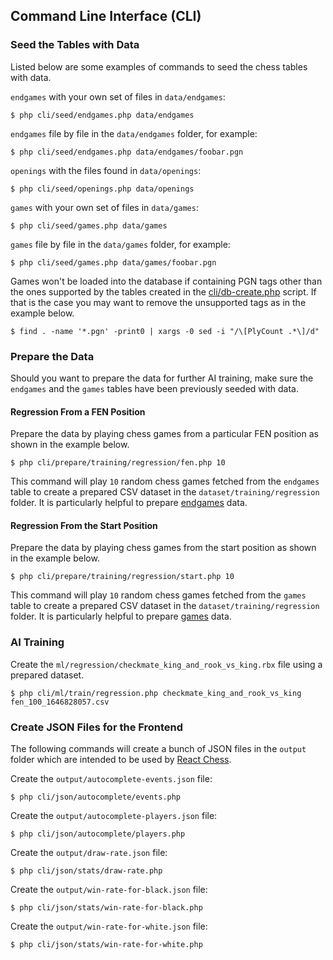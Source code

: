 ## Command Line Interface (CLI)

### Seed the Tables with Data

Listed below are some examples of commands to seed the chess tables with data.

`endgames` with your own set of files in `data/endgames`:

```
$ php cli/seed/endgames.php data/endgames
```

`endgames` file by file in the `data/endgames` folder, for example:

```
$ php cli/seed/endgames.php data/endgames/foobar.pgn
```

`openings` with the files found in `data/openings`:

```
$ php cli/seed/openings.php data/openings
```

`games` with your own set of files in `data/games`:

```
$ php cli/seed/games.php data/games
```

`games` file by file in the `data/games` folder, for example:

```
$ php cli/seed/games.php data/games/foobar.pgn
```

Games won't be loaded into the database if containing PGN tags other than the ones supported by the tables created in the [cli/db-create.php](https://github.com/chesslablab/chess-data/blob/master/cli/db-create.php) script. If that is the case you may want to remove the unsupported tags as in the example below.

```
$ find . -name '*.pgn' -print0 | xargs -0 sed -i "/\[PlyCount .*\]/d"
```

### Prepare the Data

Should you want to prepare the data for further AI training, make sure the `endgames` and the `games` tables have been previously seeded with data.

#### Regression From a FEN Position

Prepare the data by playing chess games from a particular FEN position as shown in the example below.

    $ php cli/prepare/training/regression/fen.php 10

This command will play `10` random chess games fetched from the `endgames` table to create a prepared CSV dataset in the `dataset/training/regression` folder. It is particularly helpful to prepare [endgames](https://github.com/chesslablab/chess-data/tree/master/data/endgames) data.

#### Regression From the Start Position

Prepare the data by playing chess games from the start position as shown in the example below.

    $ php cli/prepare/training/regression/start.php 10

This command will play `10` random chess games fetched from the `games` table to create a prepared CSV dataset in the `dataset/training/regression` folder. It is particularly helpful to prepare [games](https://github.com/chesslablab/chess-data/tree/master/data/games) data.

### AI Training

Create the `ml/regression/checkmate_king_and_rook_vs_king.rbx` file using a prepared dataset.

```text
$ php cli/ml/train/regression.php checkmate_king_and_rook_vs_king fen_100_1646828057.csv
```

### Create JSON Files for the Frontend

The following commands will create a bunch of JSON files in the `output` folder which are intended to be used by [React Chess](https://github.com/chesslablab/react-chess).

Create the `output/autocomplete-events.json` file:

	$ php cli/json/autocomplete/events.php

Create the `output/autocomplete-players.json` file:

	$ php cli/json/autocomplete/players.php

Create the `output/draw-rate.json` file:

	$ php cli/json/stats/draw-rate.php

Create the `output/win-rate-for-black.json` file:

	$ php cli/json/stats/win-rate-for-black.php

Create the `output/win-rate-for-white.json` file:

	$ php cli/json/stats/win-rate-for-white.php
